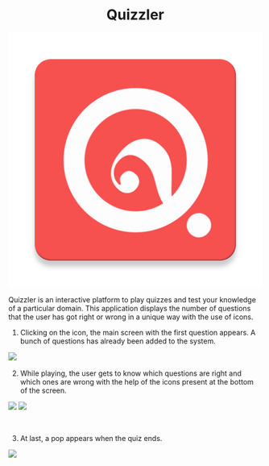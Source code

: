<h1 align="center">Quizzler</h1>

<!-- Add banner here -->
<p align = "center">
  <img src="assets/icon.png" />
</p>

Quizzler is an interactive platform to play quizzes and test your knowledge of a particular domain. This application displays the number of questions that the user has got right or wrong in a unique way with the use of icons.

1. Clicking on the icon, the main screen with the first question appears. A bunch of questions has already been added to the system.

<img src="images/1.png" height="350px">

<br>

2. While playing, the user gets to know which questions are right and which ones are wrong with the help of the icons present at the bottom of the screen.

<img src="images/2.png" height="350px">        <img src="images/3.png" height="350px"> 

<br>

3. At last, a pop appears when the quiz ends.

<img src="images/4.jpeg" height="350px">

<br>
